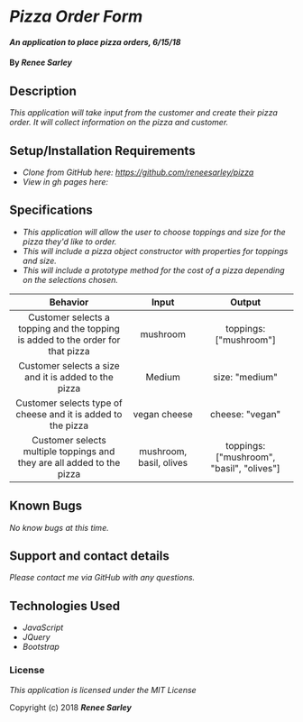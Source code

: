 # _Pizza Order Form_

#### _An application to place pizza orders, 6/15/18_

#### By _**Renee Sarley**_

## Description

_This application will take input from the customer and create their pizza order. It will collect information on the pizza and customer._

## Setup/Installation Requirements

* _Clone from GitHub here: https://github.com/reneesarley/pizza_
* _View in gh pages here:_

## Specifications

* _This application will allow the user to choose toppings and size for the pizza they'd like to order._
* _This will include a pizza object constructor with properties for toppings and size._
* _This will include a prototype method for the cost of a pizza depending on the selections chosen._

|Behavior  |     Input     | Output|
|:----------:|:-------------:|:------:|
| Customer selects a topping and the topping is added to the order for that pizza | mushroom | toppings: ["mushroom"]|
| Customer selects a size and it is added to the pizza  | Medium | size: "medium" |
| Customer selects type of cheese and it is added to the pizza | vegan cheese | cheese: "vegan"|
| Customer selects multiple toppings and they are all added to the pizza | mushroom, basil, olives | toppings: ["mushroom", "basil", "olives"] |

## Known Bugs

_No know bugs at this time._

## Support and contact details

_Please contact me via GitHub with any questions._

## Technologies Used

* _JavaScript_
* _JQuery_
* _Bootstrap_

### License

*This application is licensed under the MIT License*

Copyright (c) 2018 **_Renee Sarley_**
